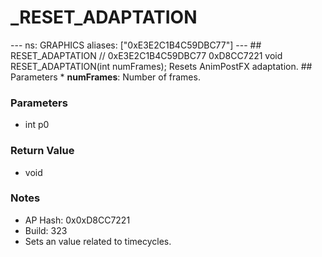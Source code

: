 # _RESET_ADAPTATION

--- ns: GRAPHICS aliases: ["0xE3E2C1B4C59DBC77"] --- ## RESET_ADAPTATION  // 0xE3E2C1B4C59DBC77 0xD8CC7221 void RESET_ADAPTATION(int numFrames);  Resets AnimPostFX adaptation.  ## Parameters * **numFrames**: Number of frames.

### Parameters
* int p0

### Return Value
* void

### Notes
* AP Hash: 0x0xD8CC7221
* Build: 323
* Sets an value related to timecycles.

